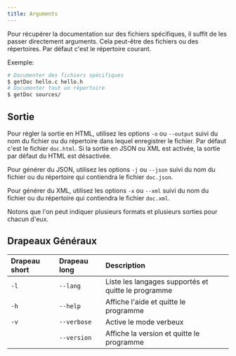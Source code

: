 ```yaml
---
title: Arguments
---
```


Pour récupérer la documentation sur des fichiers spécifiques, il suffit de les passer directement arguments. Cela peut-être des fichiers ou des répertoires. Par défaut c'est le répertoire courant.

Exemple:
```bash
# Documenter des fichiers spécifiques
$ getDoc hello.c hello.h
# Documenter tout un répertoire
$ getDoc sources/
```

## Sortie
Pour régler la sortie en HTML, utilisez les options `-o` ou `--output` suivi du nom du fichier ou du répertoire dans lequel enregistrer le fichier. Par défaut c'est le fichier `doc.html`. Si la sortie en JSON ou XML est activée, la sortie par défaut du HTML est désactivée.

Pour générer du JSON, utilisez les options `-j` ou `--json` suivi du nom du fichier ou du répertoire qui contiendra le fichier `doc.json`.

Pour générer du XML, utilisez les options `-x` ou `--xml` suivi du nom du fichier ou du répertoire qui contiendra le fichier `doc.xml`.

Notons que l'on peut indiquer plusieurs formats et plusieurs sorties pour chacun d'eux.

## Drapeaux Généraux

| Drapeau short  | Drapeau long   | Description    |
| :------------- | :------------- | :------------- |
| `-l`           | `--lang`       | Liste les langages supportés et quitte le programme |
| `-h`           | `--help`       | Affiche l'aide et quitte le programme               |
| `-v`           | `--verbose`    | Active le mode verbeux                              |
|                | `--version`    | Affiche la version et quitte le programme           |
